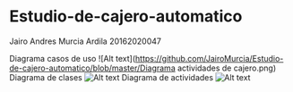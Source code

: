# Estudio-de-cajero-automatico
Jairo Andres Murcia Ardila 20162020047

Diagrama casos de uso
![Alt text](https://github.com/JairoMurcia/Estudio-de-cajero-automatico/blob/master/Diagrama actividades de cajero.png)
Diagrama de clases
![Alt text]()
Diagrama de actividades
![Alt text]()
